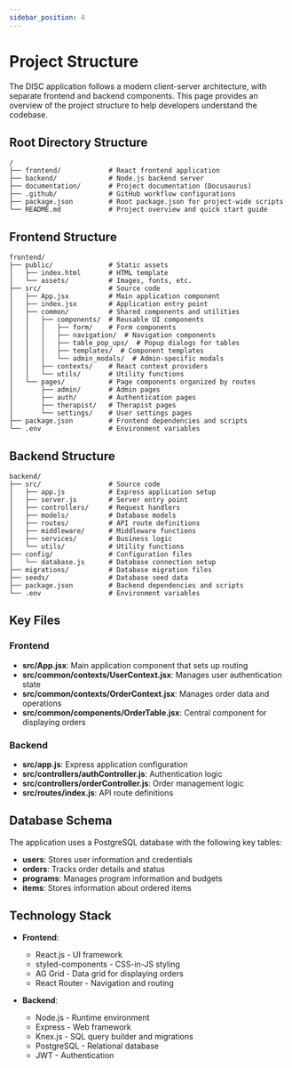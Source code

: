 ```yaml
---
sidebar_position: 4
---
```


# Project Structure

The DISC application follows a modern client-server architecture, with separate frontend and backend components. This page provides an overview of the project structure to help developers understand the codebase.

## Root Directory Structure

```
/
├── frontend/            # React frontend application
├── backend/             # Node.js backend server
├── documentation/       # Project documentation (Docusaurus)
├── .github/             # GitHub workflow configurations
├── package.json         # Root package.json for project-wide scripts
└── README.md            # Project overview and quick start guide
```

## Frontend Structure

```
frontend/
├── public/              # Static assets
│   ├── index.html       # HTML template
│   └── assets/          # Images, fonts, etc.
├── src/                 # Source code
│   ├── App.jsx          # Main application component
│   ├── index.jsx        # Application entry point
│   ├── common/          # Shared components and utilities
│   │   ├── components/  # Reusable UI components
│   │   │   ├── form/    # Form components
│   │   │   ├── navigation/  # Navigation components
│   │   │   ├── table_pop_ups/  # Popup dialogs for tables
│   │   │   ├── templates/  # Component templates
│   │   │   └── admin_modals/  # Admin-specific modals
│   │   ├── contexts/    # React context providers
│   │   └── utils/       # Utility functions
│   └── pages/           # Page components organized by routes
│       ├── admin/       # Admin pages
│       ├── auth/        # Authentication pages
│       ├── therapist/   # Therapist pages
│       └── settings/    # User settings pages
├── package.json         # Frontend dependencies and scripts
└── .env                 # Environment variables
```

## Backend Structure

```
backend/
├── src/                 # Source code
│   ├── app.js           # Express application setup
│   ├── server.js        # Server entry point
│   ├── controllers/     # Request handlers
│   ├── models/          # Database models
│   ├── routes/          # API route definitions
│   ├── middleware/      # Middleware functions
│   ├── services/        # Business logic
│   └── utils/           # Utility functions
├── config/              # Configuration files
│   └── database.js      # Database connection setup
├── migrations/          # Database migration files
├── seeds/               # Database seed data
├── package.json         # Backend dependencies and scripts
└── .env                 # Environment variables
```

## Key Files

### Frontend

- **src/App.jsx**: Main application component that sets up routing
- **src/common/contexts/UserContext.jsx**: Manages user authentication state
- **src/common/contexts/OrderContext.jsx**: Manages order data and operations
- **src/common/components/OrderTable.jsx**: Central component for displaying orders

### Backend

- **src/app.js**: Express application configuration
- **src/controllers/authController.js**: Authentication logic
- **src/controllers/orderController.js**: Order management logic
- **src/routes/index.js**: API route definitions

## Database Schema

The application uses a PostgreSQL database with the following key tables:

- **users**: Stores user information and credentials
- **orders**: Tracks order details and status
- **programs**: Manages program information and budgets
- **items**: Stores information about ordered items

## Technology Stack

- **Frontend**:
  - React.js - UI framework
  - styled-components - CSS-in-JS styling
  - AG Grid - Data grid for displaying orders
  - React Router - Navigation and routing

- **Backend**:
  - Node.js - Runtime environment
  - Express - Web framework
  - Knex.js - SQL query builder and migrations
  - PostgreSQL - Relational database
  - JWT - Authentication 